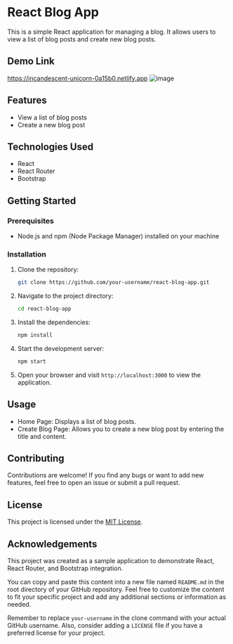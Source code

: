 # React Blog App

This is a simple React application for managing a blog. It allows users to view a list of blog posts and create new blog posts.

## Demo Link
https://incandescent-unicorn-0a15b0.netlify.app
![image](https://github.com/PedroMarungo/phase-2-project/assets/34354163/7d70452f-6327-4d4c-aafe-671a70c50556)


## Features

- View a list of blog posts
- Create a new blog post

## Technologies Used

- React
- React Router
- Bootstrap

## Getting Started

### Prerequisites

- Node.js and npm (Node Package Manager) installed on your machine

### Installation

1. Clone the repository:

   ```bash
   git clone https://github.com/your-username/react-blog-app.git
   ```

2. Navigate to the project directory:

   ```bash
   cd react-blog-app
   ```

3. Install the dependencies:

   ```bash
   npm install
   ```

4. Start the development server:

   ```bash
   npm start
   ```

5. Open your browser and visit `http://localhost:3000` to view the application.

## Usage

- Home Page: Displays a list of blog posts.
- Create Blog Page: Allows you to create a new blog post by entering the title and content.

## Contributing

Contributions are welcome! If you find any bugs or want to add new features, feel free to open an issue or submit a pull request.

## License

This project is licensed under the [MIT License](LICENSE).

## Acknowledgements

This project was created as a sample application to demonstrate React, React Router, and Bootstrap integration.

You can copy and paste this content into a new file named `README.md` in the root directory of your GitHub repository. Feel free to customize the content to fit your specific project and add any additional sections or information as needed.

Remember to replace `your-username` in the clone command with your actual GitHub username. Also, consider adding a `LICENSE` file if you have a preferred license for your project.
